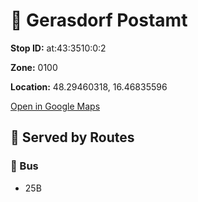 # 🚉 Gerasdorf Postamt


**Stop ID:** at:43:3510:0:2

**Zone:** 0100

**Location:** 48.29460318, 16.46835596

[Open in Google Maps](https://www.google.com/maps?q=48.29460318,16.46835596)

## 🚆 Served by Routes

### 🚌 Bus
- 25B